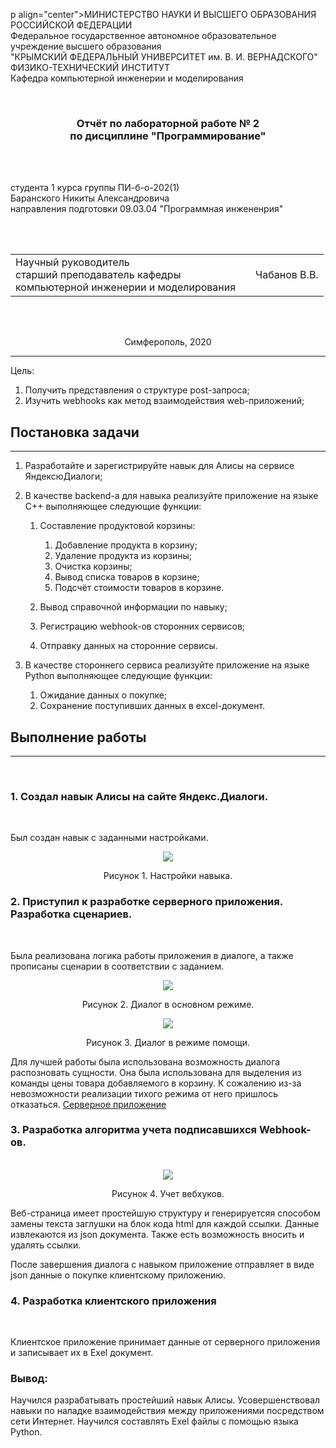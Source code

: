 p align="center">МИНИСТЕРСТВО НАУКИ  И ВЫСШЕГО ОБРАЗОВАНИЯ РОССИЙСКОЙ ФЕДЕРАЦИИ<br>
Федеральное государственное автономное образовательное учреждение высшего образования<br>
"КРЫМСКИЙ ФЕДЕРАЛЬНЫЙ УНИВЕРСИТЕТ им. В. И. ВЕРНАДСКОГО"<br>
ФИЗИКО-ТЕХНИЧЕСКИЙ ИНСТИТУТ<br>
Кафедра компьютерной инженерии и моделирования</p>
<br>
<h3 align="center">Отчёт по лабораторной работе № 2<br> по дисциплине "Программирование"</h3>
<br><br>
<p>студента 1 курса группы ПИ-б-о-202(1)<br>
Баранского Никиты Александровича<br>
направления подготовки 09.03.04 "Программная инжененрия"</p>
<br><br>
<table>
<tr><td>Научный руководитель<br> старший преподаватель кафедры<br> компьютерной инженерии и моделирования</td>
<td></td>
<td>Чабанов В.В.</td>
</tr>  
</table>
<br><br>
<p align="center">Симферополь, 2020</p>
<hr>

Цель:

1. Получить представления о структуре post-запроса;
2. Изучить webhooks как метод взаимодействия web-приложений;

## Постановка задачи
________________________________________________________________


1. Разработайте и зарегистрируйте навык для Алисы на сервисе ЯндексюДиалоги;

2. В качестве backend-a для навыка реализуйте приложение на языке С++ выполняющее следующие функции:

   1. Составление продуктовой корзины:

        1. Добавление продукта в корзину;
        2. Удаление продукта из корзины;
        3. Очистка корзины;
        4. Вывод списка товаров в корзине;
        5. Подсчёт стоимости товаров в корзине.
   2. Вывод справочной информации по навыку;

   3. Регистрацию webhook-ов сторонних сервисов;

   4. Отправку данных на сторонние сервисы. 

3. В качестве стороннего сервиса реализуйте приложение на языке Python выполняющее следующие функции:

   1. Ожидание данных о покупке;
   2. Сохранение поступивших данных в excel-документ.


## Выполнение работы
________________________________________________________________
</br>

### 1. Создал навык Алисы на сайте Яндекс.Диалоги.
</br>

Был создан навык с заданными настройками.
<div align = "center"><img src = "scr/settings"></div>
<p align = "center">Рисунок 1. Настройки навыка.</p>

### 2. Приступил к разработке серверного приложения. Разработка сценариев.
</br>

Была реализована логика работы приложения в диалоге, а также прописаны сценарии в соответствии с заданием.

<div align = "center"><img src = "scr/basic_mode"></div>
<p align = "center">Рисунок 2. Диалог в основном режиме.</p>

<div align = "center"><img src = "scr/help_mode"></div>
<p align = "center">Рисунок 3. Диалог в режиме помощи.</p>

Для лучшей работы была использована возможность диалога распозновать сущности. Она была использована для выделения из команды цены товара добавляемого в корзину.
К сожалению из-за невозможности реализации тихого режима от него пришлось отказаться.
[Серверное приложение](https://github.com/Neki-Bar/Programming/blob/master/Lab/02/c%2B%2B/serverLab2/serverLab2/serverLab2.cpp)
### 3. Разработка алгоритма учета подписавшихся Webhook-ов.
</br>

<div align = "center"><img src = "scr/webhooks"></div>
<p align = "center">Рисунок 4. Учет вебхуков.</p>

Веб-страница имеет простейшую структуру и генерируетсяя способом замены текста заглушки на блок кода html для каждой ссылки. Данные извлекаются из json документа. Также есть возможность вносить и удалять ссылки.

После завершения диалога с навыком приложение отправляет в виде json данные о покупке клиентскому приложению.

### 4. Разработка клиентского приложения
</br>

Клиентское приложение принимает данные от серверного приложения и записывает их в Exel документ.

### Вывод:
Научился разрабатывать простейший навык Алисы. Усовершенствовал навыки по наладке взаимодействия между приложениями посредством сети Интернет. Научился составлять Exel файлы с помощью языка Python.

